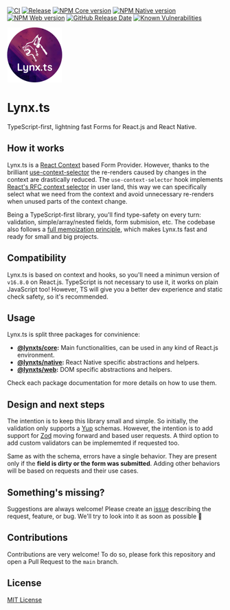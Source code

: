 [![CI](https://github.com/JoseLion/lynxts/actions/workflows/ci.yml/badge.svg)](https://github.com/JoseLion/lynxts/actions/workflows/ci.yml)
[![Release](https://github.com/JoseLion/lynxts/actions/workflows/release.yml/badge.svg)](https://github.com/JoseLion/lynxts/actions/workflows/release.yml)
[![NPM Core version](https://img.shields.io/npm/v/@lynxts/core?logo=npm&label=core)](https://www.npmjs.com/package/@lynxts/core)
[![NPM Native version](https://img.shields.io/npm/v/@lynxts/native?logo=npm&label=native)](https://www.npmjs.com/package/@lynxts/native)
[![NPM Web version](https://img.shields.io/npm/v/@lynxts/web?logo=npm&label=web)](https://www.npmjs.com/package/@lynxts/web)
[![GitHub Release Date](https://img.shields.io/github/release-date/JoseLion/lynxts)](https://github.com/JoseLion/lynxts/releases)
[![Known Vulnerabilities](https://snyk.io/test/github/JoseLion/lynxts/badge.svg)](https://snyk.io/test/github/JoseLion/lynxts)

<img alt="Lynx.ts Logo" src="https://github.com/JoseLion/lynxts/blob/main/docs/assets/lynxts-logo%40512x512.png?raw=true" width="128">

# Lynx.ts

TypeScript-first, lightning fast Forms for React.js and React Native.

## How it works

Lynx.ts is a [React Context](https://react.dev/learn/passing-data-deeply-with-context) based Form Provider. However, thanks to the brilliant [use-context-selector](https://github.com/dai-shi/use-context-selector) the re-renders caused by changes in the context are drastically reduced. The `use-context-selector` hook implements [React's RFC context selector](https://github.com/reactjs/rfcs/pull/119) in user land, this way we can specifically select what we need from the context and avoid unnecessary re-renders when unused parts of the context change.

Being a TypeScript-first library, you'll find type-safety on every turn: validation, simple/array/nested fields, form submision, etc. The codebase also follows a [full memoization principle](https://attardi.org/why-we-memo-all-the-things/), which makes Lynx.ts fast and ready for small and big projects.

## Compatibility

Lynx.ts is based on context and hooks, so you'll need a minimun version of `v16.8.0` on React.js. TypeScript is not necessary to use it, it works on plain JavaScript too! However, TS will give you a better dev experience and static check safety, so it's recommended.

## Usage

Lynx.ts is split three packages for convinience:

- **[@lynxts/core](./packages/core/README.md):** Main functionalities, can be used in any kind of React.js environment.
- **[@lynxts/native](./packages/native/README.md):** React Native specific abstractions and helpers.
- **[@lynxts/web](./packages/web/README.md):** DOM specific abstractions and helpers.

Check each package documentation for more details on how to use them.

## Design and next steps

The intention is to keep this library small and simple. So initially, the validation only supports a [Yup](https://github.com/jquense/yup) schemas. However, the intention is to add support for [Zod](https://zod.dev/) moving forward and based user requests. A third option to add custom validators can be implememted if requested too.

Same as with the schema, errors have a single behavior. They are present only if the **field is dirty or the form was submitted**. Adding other behaviors will be based on requests and their use cases.

## Something's missing?

Suggestions are always welcome! Please create an [issue](https://github.com/JoseLion/lynxts/issues/new) describing the request, feature, or bug. We'll try to look into it as soon as possible 🙂

## Contributions

Contributions are very welcome! To do so, please fork this repository and open a Pull Request to the `main` branch.

## License

[MIT License](./LICENSE)
